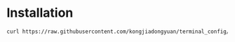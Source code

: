 # Installation

```bash
curl https://raw.githubusercontent.com/kongjiadongyuan/terminal_config/main/zellij/install_zellij.sh | bash
```